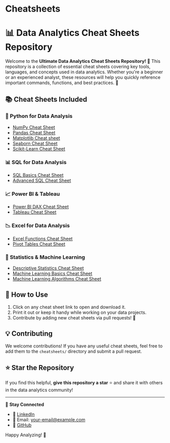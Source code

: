 # Cheatsheets

# 📊 Data Analytics Cheat Sheets Repository

Welcome to the **Ultimate Data Analytics Cheat Sheets Repository!** 🚀 This repository is a collection of essential cheat sheets covering key tools, languages, and concepts used in data analytics. Whether you're a beginner or an experienced analyst, these resources will help you quickly reference important commands, functions, and best practices. 📌

## 📚 Cheat Sheets Included

### 🐍 Python for Data Analysis
- [NumPy Cheat Sheet](https://github.com/venkateshcodes/Cheatsheets/blob/cfd39dc21b3af75b436706cb6d8a67b86d6d2d3c/Numpy%20cheatsheet.pdf)
- [Pandas Cheat Sheet](https://github.com/venkateshcodes/Cheatsheets/blob/cfd39dc21b3af75b436706cb6d8a67b86d6d2d3c/Python%20pandas%20Cheatsheet.pdf)
- [Matplotlib Cheat sheet](https://github.com/venkateshcodes/Cheatsheets/blob/cfd39dc21b3af75b436706cb6d8a67b86d6d2d3c/matplotlib%20cheatsheet.pdf)
- [Seaborn Cheat Sheet](https://github.com/venkateshcodes/Cheatsheets/blob/cfd39dc21b3af75b436706cb6d8a67b86d6d2d3c/Seaborn%20CheatSheet.pdf)
- [Scikit-Learn Cheat Sheet](https://github.com/venkateshcodes/Cheatsheets/blob/cfd39dc21b3af75b436706cb6d8a67b86d6d2d3c/Scikit%20learn%20cheatsheet.pdf)

### 📊 SQL for Data Analysis
- [SQL Basics Cheat Sheet](https://github.com/venkateshcodes/Cheatsheets/blob/5ae6d9597a76008e1465bfbfb113adb4d73753ca/SQL%20cheatsheet.pdf)
- [Advanced SQL Cheat Sheet](cheatsheets/advanced_sql_cheatsheet.pdf)

### 📈 Power BI & Tableau
- [Power BI DAX Cheat Sheet](cheatsheets/powerbi_dax_cheatsheet.pdf)
- [Tableau Cheat Sheet](cheatsheets/tableau_cheatsheet.pdf)

### 📉 Excel for Data Analysis
- [Excel Functions Cheat Sheet](cheatsheets/excel_functions_cheatsheet.pdf)
- [Pivot Tables Cheat Sheet](cheatsheets/pivot_tables_cheatsheet.pdf)

### 🔢 Statistics & Machine Learning
- [Descriptive Statistics Cheat Sheet](cheatsheets/descriptive_statistics_cheatsheet.pdf)
- [Machine Learning Basics Cheat Sheet](cheatsheets/ml_algorithms_cheatsheet.pdf)
- [Machine Learning Algorithms Cheat Sheet](cheatsheets/ml_algorithms_cheatsheet.pdf)

## 🚀 How to Use
1. Click on any cheat sheet link to open and download it.
2. Print it out or keep it handy while working on your data projects.
3. Contribute by adding new cheat sheets via pull requests! 🤝

## 💡 Contributing
We welcome contributions! If you have any useful cheat sheets, feel free to add them to the `cheatsheets/` directory and submit a pull request.

## ⭐ Star the Repository
If you find this helpful, **give this repository a star** ⭐ and share it with others in the data analytics community!

---
📩 **Stay Connected**
- 💼 [LinkedIn](https://www.linkedin.com/in/your-profile)
- 📧 Email: your-email@example.com
- 🔗 [GitHub](https://github.com/yourusername)

Happy Analyzing! 🚀
